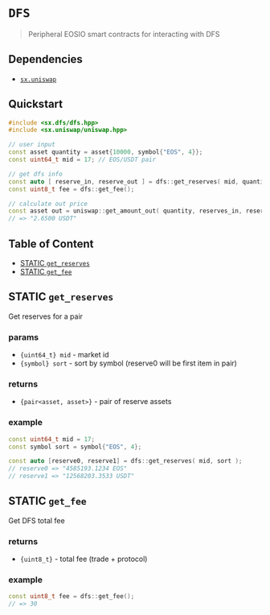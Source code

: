 # **`DFS`**

> Peripheral EOSIO smart contracts for interacting with DFS

## Dependencies

- [`sx.uniswap`](https://github.com/stableex/sx.uniswap)

## Quickstart

```c++
#include <sx.dfs/dfs.hpp>
#include <sx.uniswap/uniswap.hpp>

// user input
const asset quantity = asset{10000, symbol{"EOS", 4}};
const uint64_t mid = 17; // EOS/USDT pair

// get dfs info
const auto [ reserve_in, reserve_out ] = dfs::get_reserves( mid, quantity.symbol );
const uint8_t fee = dfs::get_fee();

// calculate out price
const asset out = uniswap::get_amount_out( quantity, reserves_in, reserves_out, fee );
// => "2.6500 USDT"
```

## Table of Content

- [STATIC `get_reserves`](#static-get_reserves)
- [STATIC `get_fee`](#static-get_fee)

## STATIC `get_reserves`

Get reserves for a pair

### params

- `{uint64_t} mid` - market id
- `{symbol} sort` - sort by symbol (reserve0 will be first item in pair)

### returns

- `{pair<asset, asset>}` - pair of reserve assets

### example

```c++
const uint64_t mid = 17;
const symbol sort = symbol{"EOS", 4};

const auto [reserve0, reserve1] = dfs::get_reserves( mid, sort );
// reserve0 => "4585193.1234 EOS"
// reserve1 => "12568203.3533 USDT"
```

## STATIC `get_fee`

Get DFS total fee

### returns

- `{uint8_t}` - total fee (trade + protocol)

### example

```c++
const uint8_t fee = dfs::get_fee();
// => 30
```